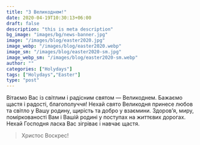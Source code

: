 ```yaml
---
title: "З Великоднем!"
date: 2020-04-19T10:30:13+06:00
draft: false
description: "this is meta description"
bg_image: "images/bg/news-banner.jpg"
image: "/images/blog/easter2020.jpg"
image_webp: "/images/blog/easter2020.webp"
image_sm: "/images/blog/easter2020-sm.jpg"
image_webp_sm: "/images/blog/easter2020-sm.webp"
author: ""
categories: ["Holydays"]
tags: ["Holydays","Easter"]
type: "post"
---
```


Вітаємо Вас із світлим і радісним святом — Великоднем. Бажаємо щастя і радості, благополуччя! 
Нехай свято Великодня принесе любов та світло у Вашу родину, щирість та добро у взаємини. 
Здоров’я, миру, поміркованості Вам і Вашій родині у поступах на життєвих дорогах. 
Нехай Господня ласка Вас зігріває і навчає щастя.


> Христос Воскрес!

